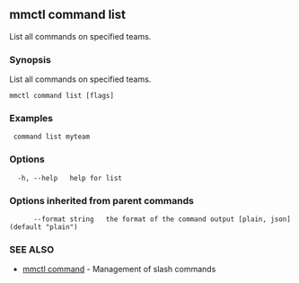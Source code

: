 ## mmctl command list

List all commands on specified teams.

### Synopsis

List all commands on specified teams.

```
mmctl command list [flags]
```

### Examples

```
 command list myteam
```

### Options

```
  -h, --help   help for list
```

### Options inherited from parent commands

```
      --format string   the format of the command output [plain, json] (default "plain")
```

### SEE ALSO

* [mmctl command](mmctl_command.md)	 - Management of slash commands

